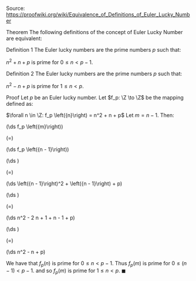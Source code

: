 # 

Source: https://proofwiki.org/wiki/Equivalence_of_Definitions_of_Euler_Lucky_Number



Theorem
The following definitions of the concept of Euler Lucky Number are equivalent:

Definition 1
The Euler lucky numbers are the prime numbers $p$ such that:

$n^2 + n + p$
is prime for $0 \le n < p - 1$.

Definition 2
The Euler lucky numbers are the prime numbers $p$ such that:

$n^2 - n + p$
is prime for $1 \le n < p$.


Proof
Let $p$ be an Euler lucky number.
Let $f_p: \Z \to \Z$ be the mapping defined as:

$\forall n \in \Z: f_p \left({n}\right) = n^2 + n + p$
Let $m = n - 1$.
Then:














\(\ds f_p \left({m}\right)\)

\(=\)







\(\ds f_p \left({n - 1}\right)\)




















\(\ds \)

\(=\)







\(\ds \left({n - 1}\right)^2 + \left({n - 1}\right) + p\)




















\(\ds \)

\(=\)







\(\ds n^2 - 2 n + 1 + n - 1 + p\)




















\(\ds \)

\(=\)







\(\ds n^2 - n + p\)









We have that $f_p \left({n}\right)$ is prime for $0 \le n < p - 1$.
Thus $f_p \left({m}\right)$ is prime for $0 \le \left({n - 1}\right) < p - 1$.
and so $f_p \left({m}\right)$ is prime for $1 \le n < p$.
$\blacksquare$





